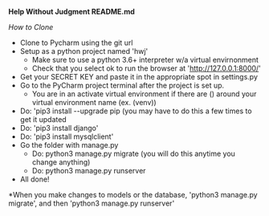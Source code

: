 **Help Without Judgment README.md**

*How to Clone*

- Clone to Pycharm using the git url
- Setup as a python project named 'hwj'
	- Make sure to use a python 3.6+ interpreter w/a virtual envirnonment
	- Check that you select ok to run the browser at 'http://127.0.0.1:8000/'
- Get your SECRET KEY and paste it in the appropriate spot in settings.py
- Go to the PyCharm project terminal after the project is set up.
	- You are in an activate virtual environment if there are () around your virtual environment name (ex. (venv))
- Do: 'pip3 install --upgrade pip (you may have to do this a few times to get it updated
- Do: 'pip3 install django'
- Do: 'pip3 install mysqlclient'
- Go the folder with manage.py
	- Do: python3 manage.py migrate (you will do this anytime you change anything)
	- Do: python3 manage.py runserver 
- All done!

*When you make changes to models or the database, 'python3 manage.py migrate', and then 'python3 manage.py runserver'